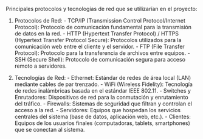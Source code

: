 Principales protocolos y tecnologías de red que se utilizarían en el proyecto:

   1.	Protocolos de Red:
       -	 TCP/IP (Transmission Control Protocol/Internet Protocol): Protocolo de comunicación 
          fundamental para la transmisión de datos en la red.
       -  HTTP (Hypertext Transfer Protocol) / HTTPS (Hypertext Transfer Protocol Secure): Protocolos 
          utilizados para la comunicación web entre el cliente y el servidor.
       -	 FTP (File Transfer Protocol): Protocolo para la transferencia de archivos entre equipos.
       -	 SSH (Secure Shell): Protocolo de comunicación segura para acceso remoto a servidores.
       
   2.	Tecnologías de Red:
       - 	Ethernet: Estándar de redes de área local (LAN) mediante cables de par trenzado.
       -	WiFi (Wireless Fidelity): Tecnología de redes inalámbricas basada en el estándar IEEE 802.11.
       -	Switches y Enrutadores: Dispositivos de red para la conmutación y enrutamiento del tráfico.
       -	Firewalls: Sistemas de seguridad que filtran y controlan el acceso a la red.
       -	Servidores: Equipos que hospedan los servicios centrales del sistema (base de datos, aplicación web, etc.).
       -	Clientes: Equipos de los usuarios finales (computadoras, tablets, smartphones) que se conectan al sistema.

